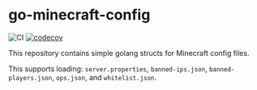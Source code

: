 # go-minecraft-config

![CI](https://github.com/Coderlane/go-minecraft-config/workflows/CI/badge.svg) [![codecov](https://codecov.io/gh/Coderlane/go-minecraft-config/branch/master/graph/badge.svg?token=5EKW8X8Q4Q)](https://codecov.io/gh/Coderlane/go-minecraft-config)

This repository contains simple golang structs for Minecraft config files.

This supports loading: `server.properties`, `banned-ips.json`, `banned-players.json`, `ops.json`, and `whitelist.json`.
